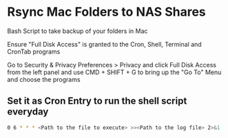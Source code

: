 # Rsync Mac Folders to NAS Shares

Bash Script to take backup of your folders in Mac

Ensure "Full Disk Access" is granted to the Cron, Shell, Terminal and CronTab programs

Go to Security & Privacy Preferences > Privacy and click Full Disk Access from the left panel and use CMD + SHIFT + G to bring up the "Go To" Menu and choose the programs

## Set it as Cron Entry to run the shell script everyday

```bash
0 6 * * * <Path to the file to execute> >><Path to the log file> 2>&1
```